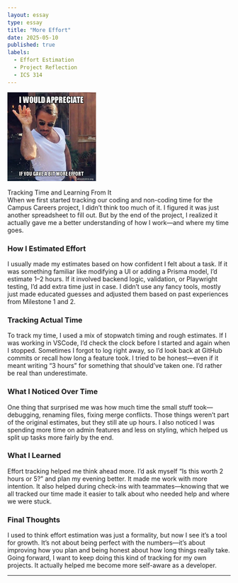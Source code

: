 ```yaml
---
layout: essay  
type: essay  
title: "More Effort"  
date: 2025-05-10  
published: true  
labels:  
  - Effort Estimation  
  - Project Reflection  
  - ICS 314  
---
```


<img width="200px" class="rounded float-start pe-4" src="../img/More-Effort/i-would-appreciate-5c5335.jpg">

Tracking Time and Learning From It  
When we first started tracking our coding and non-coding time for the Campus Careers project, I didn’t think too much of it. I figured it was just another spreadsheet to fill out. But by the end of the project, I realized it actually gave me a better understanding of how I work—and where my time goes.

### How I Estimated Effort  
I usually made my estimates based on how confident I felt about a task. If it was something familiar like modifying a UI or adding a Prisma model, I’d estimate 1–2 hours. If it involved backend logic, validation, or Playwright testing, I’d add extra time just in case. I didn’t use any fancy tools, mostly just made educated guesses and adjusted them based on past experiences from Milestone 1 and 2.

### Tracking Actual Time  
To track my time, I used a mix of stopwatch timing and rough estimates. If I was working in VSCode, I’d check the clock before I started and again when I stopped. Sometimes I forgot to log right away, so I’d look back at GitHub commits or recall how long a feature took. I tried to be honest—even if it meant writing “3 hours” for something that should’ve taken one. I’d rather be real than underestimate.

### What I Noticed Over Time  
One thing that surprised me was how much time the small stuff took—debugging, renaming files, fixing merge conflicts. Those things weren’t part of the original estimates, but they still ate up hours. I also noticed I was spending more time on admin features and less on styling, which helped us split up tasks more fairly by the end.

### What I Learned  
Effort tracking helped me think ahead more. I’d ask myself “Is this worth 2 hours or 5?” and plan my evening better. It made me work with more intention. It also helped during check-ins with teammates—knowing that we all tracked our time made it easier to talk about who needed help and where we were stuck.

### Final Thoughts  
I used to think effort estimation was just a formality, but now I see it’s a tool for growth. It’s not about being perfect with the numbers—it’s about improving how you plan and being honest about how long things really take. Going forward, I want to keep doing this kind of tracking for my own projects. It actually helped me become more self-aware as a developer.

---

